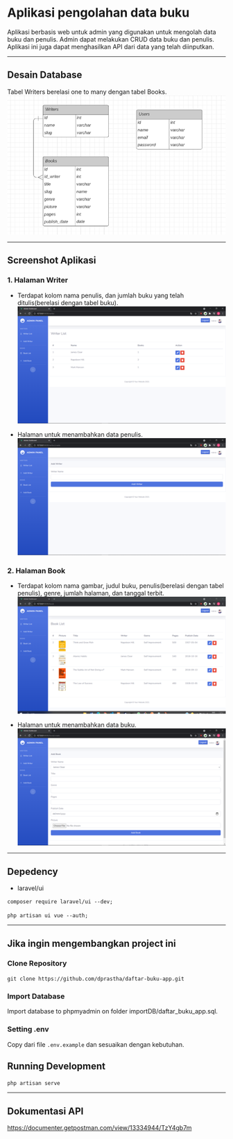 # Aplikasi pengolahan data buku

Aplikasi berbasis web untuk admin yang digunakan untuk mengolah data buku dan penulis.
Admin dapat melakukan CRUD data buku dan penulis. Aplikasi ini juga dapat menghasilkan API
dari data yang telah diinputkan.

---

## Desain Database

Tabel Writers berelasi one to many dengan tabel Books.
<img src="public/img/erd.png">

---

## Screenshot Aplikasi

### 1. Halaman Writer

-   Terdapat kolom nama penulis, dan jumlah buku yang telah ditulis(berelasi dengan tabel buku).
    <img src="public/img/writer.png">

-   Halaman untuk menambahkan data penulis.
    <img src="public/img/add-writer.png">

### 2. Halaman Book

-   Terdapat kolom nama gambar, judul buku, penulis(berelasi dengan tabel penulis), genre,
    jumlah halaman, dan tanggal terbit.
    <img src="public/img/book.png">

-   Halaman untuk menambahkan data buku.
    <img src="public/img/add-book.png">

---

## Depedency

-   laravel/ui

```
composer require laravel/ui --dev;

php artisan ui vue --auth;
```

---

## Jika ingin mengembangkan project ini

### Clone Repository

`git clone https://github.com/dprastha/daftar-buku-app.git`

### Import Database

Import database to phpmyadmin on folder importDB/daftar_buku_app.sql.

### Setting .env

Copy dari file `.env.example` dan sesuaikan dengan kebutuhan.

## Running Development

`php artisan serve`

---

## Dokumentasi API

https://documenter.getpostman.com/view/13334944/TzY4gb7m
